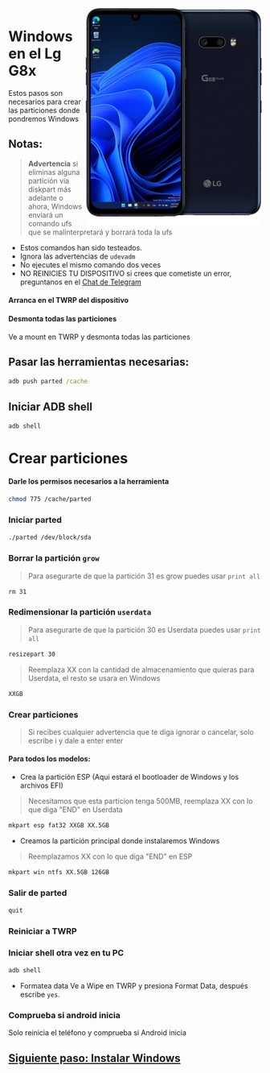  <img align="right" src="https://github.com/Icesito68/Port-Windows-11-Lg-G8x/blob/Lg-G8x/mh2lm.png" width="350" alt="Windows 11 Running On A Lg G8x">


# Windows en el Lg G8x

Estos pasos son necesarios para crear las particiones donde pondremos Windows

## Notas:
> **Advertencia** si eliminas alguna partición via diskpart más adelante o ahora, Windows enviará un comando ufs que se malinterpretará y borrará toda la ufs
- Estos comandos han sido testeados.
- Ignora las advertencias de `udevadm`
- No ejecutes el mismo comando dos veces
- NO REINICIES TU DISPOSITIVO si crees que cometiste un error, preguntanos en el [Chat de Telegram](https://t.me/winong8x)

#### Arranca en el TWRP del dispositivo


#### Desmonta todas las particiones
Ve a mount en TWRP y desmonta todas las particiones

## Pasar las herramientas necesarias:
```cmd
adb push parted /cache
```

## Iniciar ADB shell
```cmd
adb shell
```

# Crear particiones
#### Darle los permisos necesarios a la herramienta
```sh
chmod 775 /cache/parted
```


### Iniciar parted
```sh
./parted /dev/block/sda
```

### Borrar la partición `grow` 
>Para asegurarte de que la partición 31 es grow puedes usar
>  `print all`
```sh
rm 31
```

### Redimensionar la partición `userdata` 
>Para asegurarte de que la partición 30 es Userdata puedes usar
>  `print all`
```sh
resizepart 30
```
>Reemplaza XX con la cantidad de almacenamiento que quieras para Userdata, el resto se usara en Windows
```sh
XXGB
```

### Crear particiones
> Si recibes cualquier advertencia que te diga ignorar o cancelar, solo escribe i y dale a enter enter

#### Para todos los modelos:

- Crea la partición ESP (Aqui estará el bootloader de Windows y los archivos EFI)
>Necesitamos que esta particion tenga 500MB, reemplaza XX con lo que diga "END" en Userdata
```sh
mkpart esp fat32 XXGB XX.5GB
```

- Creamos la partición principal donde instalaremos Windows
> Reemplazamos XX con lo que diga "END" en ESP
```sh
mkpart win ntfs XX.5GB 126GB
```

### Salir de parted
```sh
quit
```

### Reiniciar a TWRP

### Iniciar shell otra vez en tu PC
```cmd
adb shell
```


- Formatea data
Ve a Wipe en TWRP y presiona Format Data, 
después escribe `yes`.

### Comprueba si android inicia
Solo reinicia el teléfono y comprueba si Android inicia


## [Siguiente paso: Instalar Windows](https://github.com/Icesito68/Port-Windows-11-Lg-G8x/blob/main/guide/Espa%C3%B1ol/2-Instalaci%C3%B3n.md)
